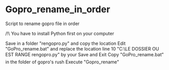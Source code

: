 # Gopro_rename_in_order

Script to rename gopro file in order

/!\ You have to install Python first on your computer

Save in a folder "rengopro.py" and copy the location
Edit "GoPro_rename.bat" and replace the location line 10 "C:\LE DOSSIER OU EST RANGE rengopro.py" by your
Save and Exit
Copy "GoPro_rename.bat" in the folder of gopro's rush
Execute "Gopro_rename"
